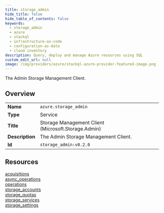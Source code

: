 ```yaml
---
title: storage_admin
hide_title: false
hide_table_of_contents: false
keywords:
  - storage_admin
  - azure
  - stackql
  - infrastructure-as-code
  - configuration-as-data
  - cloud inventory
description: Query, deploy and manage Azure resources using SQL
custom_edit_url: null
image: /img/providers/azure/stackql-azure-provider-featured-image.png
---
```

The Admin Storage Management Client.  
    

## Overview
<table><tbody>
<tr><td><b>Name</b></td><td><code>azure.storage_admin</code></td></tr>
<tr><td><b>Type</b></td><td>Service</td></tr>
<tr><td><b>Title</b></td><td>Storage Management Client (Microsoft.Storage.Admin)</td></tr>
<tr><td><b>Description</b></td><td>The Admin Storage Management Client.</td></tr>
<tr><td><b>Id</b></td><td><code>storage_admin:v0.2.0</code></td></tr>
</tbody></table>

## Resources
<div class="row">
<div class="providerDocColumn">
<a href="/providers/azure/storage_admin/acquisitions/">acquisitions</a><br />
<a href="/providers/azure/storage_admin/async_operations/">async_operations</a><br />
<a href="/providers/azure/storage_admin/operations/">operations</a><br />
<a href="/providers/azure/storage_admin/storage_accounts/">storage_accounts</a><br />
</div>
<div class="providerDocColumn">
<a href="/providers/azure/storage_admin/storage_quotas/">storage_quotas</a><br />
<a href="/providers/azure/storage_admin/storage_services/">storage_services</a><br />
<a href="/providers/azure/storage_admin/storage_settings/">storage_settings</a><br />
</div>
</div>
